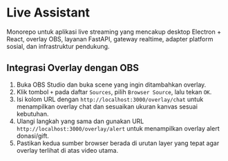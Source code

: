 # Live Assistant

Monorepo untuk aplikasi live streaming yang mencakup desktop Electron + React, overlay OBS, layanan FastAPI, gateway realtime, adapter platform sosial, dan infrastruktur pendukung.

## Integrasi Overlay dengan OBS

1. Buka OBS Studio dan buka scene yang ingin ditambahkan overlay.
2. Klik tombol `+` pada daftar `Sources`, pilih `Browser Source`, lalu tekan `OK`.
3. Isi kolom URL dengan `http://localhost:3000/overlay/chat` untuk menampilkan overlay chat dan sesuaikan ukuran kanvas sesuai kebutuhan.
4. Ulangi langkah yang sama dan gunakan URL `http://localhost:3000/overlay/alert` untuk menampilkan overlay alert donasi/gift.
5. Pastikan kedua sumber browser berada di urutan layer yang tepat agar overlay terlihat di atas video utama.

